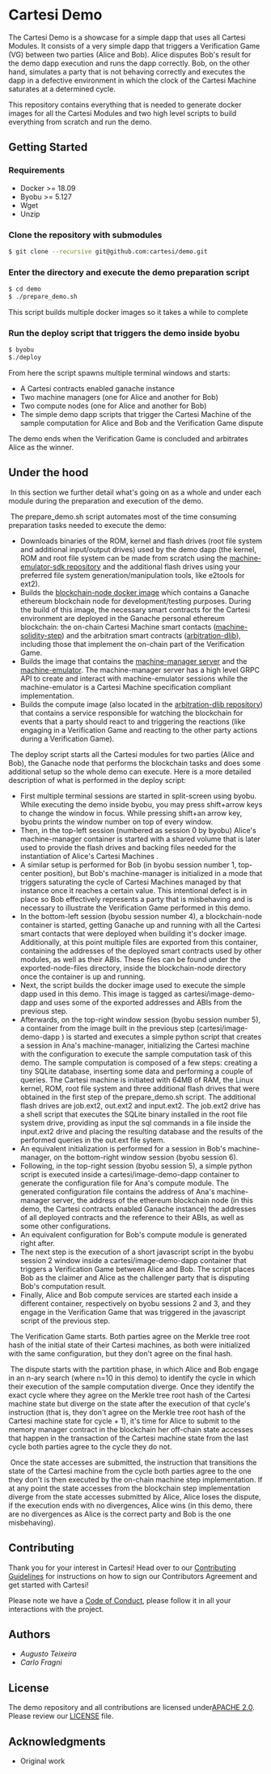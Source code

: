 # Cartesi Demo

The Cartesi Demo is a showcase for a simple dapp that uses all Cartesi Modules. It consists of a very simple dapp that triggers a Verification Game (VG) between two parties (Alice and Bob). Alice disputes Bob's result for the demo dapp execution and runs the dapp correctly. Bob, on the other hand, simulates a party that is not behaving correctly and executes the dapp in a defective environment in which the clock of the Cartesi Machine saturates at a determined cycle.

This repository contains everything that is needed to generate docker images for all the Cartesi Modules and two high level scripts to build everything from scratch and run the demo.

## Getting Started

### Requirements

- Docker >= 18.09
- Byobu >= 5.127
- Wget
- Unzip

### Clone the repository with submodules

```bash
$ git clone --recursive git@github.com:cartesi/demo.git
```

### Enter the directory and execute the demo preparation script

```bash
$ cd demo
$ ./prepare_demo.sh
```

This script builds multiple docker images so it takes a while to complete

### Run the deploy script that triggers the demo inside byobu

```bash
$ byobu
$./deploy
```

From here the script spawns multiple terminal windows and starts:

- A Cartesi contracts enabled ganache instance
- Two machine managers (one for Alice and another for Bob)
- Two compute nodes (one for Alice and another for Bob)
- The simple demo dapp scripts that trigger the Cartesi Machine of the sample computation for Alice and Bob and the Verification Game dispute

The demo ends when the Verification Game is concluded and arbitrates Alice as the winner.

## Under the hood

​	In this section we further detail what's going on as a whole and under each module during the preparation and execution of the demo.

​	The prepare_demo.sh script automates most of the time consuming preparation tasks needed to execute the demo:

- Downloads binaries of the ROM, kernel and flash drives (root file system and additional input/output drives) used by the demo dapp (the kernel, ROM and root file system can be made from scratch using the [machine-emulator-sdk repository](https://github.com/cartesi/machine-emulator-sdk] ) and the additional flash drives using your preferred file system generation/manipulation tools, like e2tools for ext2).
- Builds the [blockchain-node docker image](https://github.com/cartesi/blockchain-node) which contains a Ganache ethereum blockchain node for development/testing purposes. During the build of this image, the necessary smart contracts for the Cartesi environment are deployed in the Ganache personal ethereum blockchain: the on-chain Cartesi Machine smart contacts ([machine-solidity-step](https://github.com/cartesi/machine-solidity-step)) and the arbitration smart contracts ([arbitration-dlib](https://github.com/cartesi/arbitration-dlib)), including those that implement the on-chain part of the Verification Game.
- Builds the image that contains the [machine-manager server](https://github.com/cartesi/machine-manager) and the [machine-emulator](https://github.com/cartesi/machine-emulator). The machine-manager server has a high level GRPC API to create and interact with machine-emulator sessions while the machine-emulator is a Cartesi Machine specification compliant implementation.
- Builds the compute image (also located in the [arbitration-dlib repository](https://github.com/cartesi/arbitration-dlib)) that contains a service responsible for watching the blockchain for events that a party should react to and triggering the reactions (like engaging in a Verification Game and reacting to the other party actions during a Verification Game).

​	The deploy script starts all the Cartesi modules for two parties (Alice and Bob), the Ganache node that performs the blockchain tasks and does some additional setup so the whole demo can execute.  Here is a more detailed description of what is performed in the deploy script:

-  First multiple terminal sessions are started in split-screen using byobu. While executing the demo inside byobu, you may press shift+arrow keys to change the window in focus. While pressing shift+an arrow key, byobu prints the window number on top of every window.
- Then, in the top-left session (numbered as session 0 by byobu) Alice's machine-manager container is started with a shared volume that is later used to provide the flash drives and backing files needed for the instantiation of Alice's Cartesi Machines .
- A similar setup is performed for Bob (in byobu session number 1, top-center position), but Bob's machine-manager is initialized in a mode that triggers saturating the cycle of Cartesi Machines managed by that instance once it reaches a certain value. This intentional defect is in place so Bob effectively represents a party that is misbehaving and is necessary to illustrate the Verification Game performed in this demo.
-  In the bottom-left session (byobu session number 4), a blockchain-node container is started, getting Ganache up and running with all the Cartesi smart contacts that were deployed when building it's docker image. Additionally, at this point multiple files are exported from this container, containing the addresses of the deployed smart contracts used by other modules, as well as their ABIs. These files can be found under the exported-node-files directory, inside the blockchain-node directory once the container is up and running.
- Next, the script builds the docker image used to execute the simple dapp used in this demo. This image is tagged as cartesi/image-demo-dapp and uses some of the exported addresses and ABIs from the previous step.
- Afterwards, on the top-right window session (byobu session number 5), a container from the image built in the previous step (cartesi/image-demo-dapp ) is started and executes a simple python script that creates a session in Ana's machine-manager, initializing the Cartesi machine with the configuration to execute the sample computation task of this demo. The sample computation is composed of a few steps: creating a tiny SQLite database, inserting some data and performing a couple of queries. The Cartesi machine is initiated with 64MB of RAM, the Linux kernel, ROM, root file system and three additional flash drives that were obtained in the first step of the prepare_demo.sh script. The additional flash drives are job.ext2, out.ext2 and input.ext2. The job.ext2 drive has a shell script that executes the SQLite binary installed in the root file system drive, providing as input the sql commands in a file inside the input.ext2 drive and placing the resulting database and the results of the performed queries in the out.ext file sytem.
- An equivalent initialization is performed for a session in Bob's machine-manager, on the bottom-right window session (byobu session 6).
- Following, in the top-right session (byobu session 5), a simple python script is executed inside a  cartesi/image-demo-dapp container to generate the configuration file for Ana's compute module. The generated configuration file contains the address of Ana's machine-manager server, the address of the ethereum blockchain node (in this demo, the Cartesi contracts enabled Ganache instance) the addresses of all deployed contracts and the reference to their ABIs, as well as some other configurations.
- An equivalent configuration for Bob's compute module is generated right after.
- The next step is the execution of a short javascript script in the byobu session 2 window inside a cartesi/image-demo-dapp container that triggers a Verification Game between Alice and Bob. The script places Bob as the claimer and Alice as the challenger party that is disputing Bob's computation result.
- Finally, Alice and Bob compute services are started each inside a different container, respectively on byobu sessions 2 and 3, and they engage in the Verification Game that was triggered in the javascript script of the previous step. 



​	The Verification Game starts. Both parties agree on the Merkle tree root hash of the initial state of their Cartesi machines, as both were initialized with the same configuration, but they don't agree on the final hash.

​	The dispute starts with the partition phase, in which Alice and Bob engage in an n-ary search (where n=10 in this demo) to identify the cycle in which their execution of the sample computation diverge. 
Once they identify the exact cycle where they agree on the Merkle tree root hash of the Cartesi machine state but diverge on the state after the execution of that cycle's instruction (that is, they don't agree on the Merkle tree root hash of the Cartesi machine state for cycle + 1), it's time for Alice to submit to the memory manager contract in the blockchain her off-chain state accesses that happen in the transaction of the Cartesi machine state from the last cycle both parties agree to the cycle they do not.

​	Once the state accesses are submitted, the instruction that transitions the state of the Cartesi machine from the cycle both parties agree to the one they don't is then executed by the on-chain machine step implementation. If at any point the state accesses from the blockchain step implementation diverge from the state accesses submitted by Alice, Alice loses the dispute, if the execution ends with no divergences, Alice wins (in this demo, there are no divergences as Alice is the correct party and Bob is the one misbehaving).

## Contributing

Thank you for your interest in Cartesi! Head over to our [Contributing Guidelines](https://github.com/cartesi/demo/blob/master/CONTRIBUTING.md) for instructions on how to sign our Contributors Agreement and get started with Cartesi!

Please note we have a [Code of Conduct](https://github.com/cartesi/demo/blob/master/CODE_OF_CONDUCT.md), please follow it in all your interactions with the project.

## Authors

* *Augusto Teixeira*
* *Carlo Fragni*

## License

The demo repository and all contributions are licensed under[APACHE 2.0](https://www.apache.org/licenses/LICENSE-2.0). Please review our [LICENSE](https://github.com/cartesi/demo/blob/master/LICENSE) file.

## Acknowledgments

- Original work
